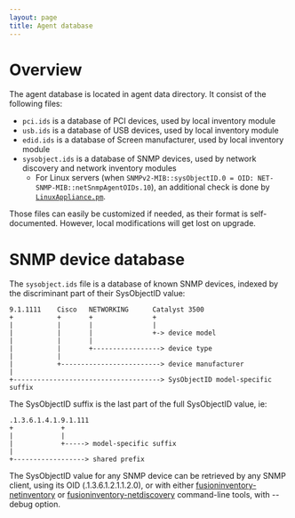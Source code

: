 ```yaml
---
layout: page
title: Agent database
---
```


# Overview

The agent database is located in agent data directory. It consist of the following files:

* `pci.ids` is a database of PCI devices, used by local inventory module
* `usb.ids` is a database of USB devices, used by local inventory module
* `edid.ids` is a database of Screen manufacturer, used by local inventory module
* `sysobject.ids` is a database of SNMP devices, used by network discovery and
  network inventory modules
  * For Linux servers (when `SNMPv2-MIB::sysObjectID.0 = OID:
  NET-SNMP-MIB::netSnmpAgentOIDs.10`), an additional check is done by [`LinuxAppliance.pm`](https://github.com/fusioninventory/fusioninventory-agent/blob/develop/lib/FusionInventory/Agent/SNMP/MibSupport/LinuxAppliance.pm).

Those files can easily be customized if needed, as their format is
self-documented. However, local modifications will get lost on upgrade.

# SNMP device database

The `sysobject.ids` file is a database of known SNMP devices, indexed by the
discriminant part of their SysObjectID value:

    9.1.1111    Cisco   NETWORKING      Catalyst 3500
    +           +       +               +
    |           |       |               |
    |           |       |               +-> device model
    |           |       |
    |           |       +-----------------> device type
    |           |
    |           +-------------------------> device manufacturer
    |
    +-------------------------------------> SysObjectID model-specific suffix

The SysObjectID suffix is the last part of the full SysObjectID value, ie:

    .1.3.6.1.4.1.9.1.111
    +            +
    |            |
    |            +-----> model-specific suffix
    |
    +------------------> shared prefix

The SysObjectID value for any SNMP device can be retrieved by any SNMP client,
using its OID (.1.3.6.1.2.1.1.2.0), or with either
[fusioninventory-netinventory](man/fusioninventory-netinventory) or
[fusioninventory-netdiscovery](man/fusioninventory-netdiscovery) command-line
tools, with --debug option.
